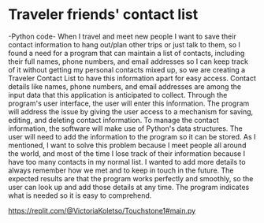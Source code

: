 # Traveler friends' contact list
-Python code-
When I travel and meet new people I want to save their contact information to hang out/plan other trips or just talk to them, so I found a need for a program that can maintain a list of contacts, including their full names, phone numbers, and email addresses so I can keep track of it without getting my personal contacts mixed up, so we are creating a Traveler Contact List to have this information apart for easy access. Contact details like names, phone numbers, and email addresses are among the input data that this application is anticipated to collect. Through the program's user interface, the user will enter this information. The program will address the issue by giving the user access to a mechanism for saving, editing, and deleting contact information. To manage the contact information, the software will make use of Python's data structures. The user will need to add the information to the program so it can be stored. As I mentioned, I want to solve this problem because I meet people all around the world, and most of the time I lose track of their information because I have too many contacts in my normal list. I wanted to add more details to always remember how we met and to keep in touch in the future. The expected results are that the program works perfectly and smoothly, so the user can look up and add those details at any time. The program indicates what is needed so it is easy to comprehend.  

https://replit.com/@VictoriaKoletso/Touchstone1#main.py

